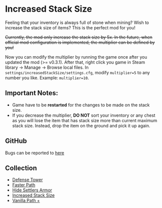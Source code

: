# Increased Stack Size

Feeling that your inventory is always full of stone when mining?
Wish to increase the stack size of items?
This is the perfect mod for you!

~~Currently, the mod only increase the stack size by 5x.
In the future, when official mod configuration is implemented, the multiplier can be defined by you!~~

Now you can modify the multiplier by running the game once after you updated the mod (>= v0.3.1).
After that, right click you game in Steam library &rarr; Manage &rarr; Browse local files.
In `settings/increasedStackSize/settings.cfg`, modify `multiplier=5` to any number you like.
Example: `multiplier=10`.


## Important Notes:
- Game have to be **restarted** for the changes to be made on the stack size.
- If you decrease the multiplier, **DO NOT** sort your inventory or any chest as you will lose the item that has stack size more than current maximum stack size.
Instead, drop the item on the ground and pick it up again.

## GitHub
Bugs can be reported to [here](https://github.com/dianchia/IncreasedStackSize/issues)

## Collection
- [Defense Tower](https://github.com/dianchia/DefenseTower)
- [Faster Path](https://github.com/dianchia/FasterPath)
- [Hide Settlers Armor](https://github.com/dianchia/HideSettlersArmor)
- [Increased Stack Size](https://github.com/dianchia/IncreasedStackSize)
- [Vanilla Path +](https://github.com/dianchia/VanillaPathPlus)
